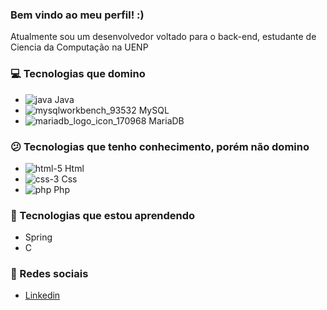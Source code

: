 ### Bem vindo ao meu perfil! :)

Atualmente sou um desenvolvedor voltado para o back-end, estudante de Ciencia da Computação na UENP

### 💻 Tecnologias que domino
- ![java](https://user-images.githubusercontent.com/99879426/231283185-6f7b6606-a64c-4625-8080-769dc0e4a09e.png) Java
- ![mysqlworkbench_93532](https://user-images.githubusercontent.com/99879426/231283623-a94c80a0-48ca-4dcc-8b89-20c78ee20b16.png) MySQL
- ![mariadb_logo_icon_170968](https://user-images.githubusercontent.com/99879426/231284061-c77d3bf0-160f-46e6-b4ae-65928d9ab425.png) MariaDB

### 😕 Tecnologias que tenho conhecimento, porém não domino
- ![html-5](https://user-images.githubusercontent.com/99879426/231285233-126aca07-8b77-4b9b-85e1-85f1cf785d97.png) Html
- ![css-3](https://user-images.githubusercontent.com/99879426/231285264-95ef0cd3-6e71-4c32-aa54-bb8a37cefd9c.png) Css
- ![php](https://user-images.githubusercontent.com/99879426/231285283-c2d19dd1-d1a3-429a-b9f7-1f6bb0ba4fb4.png) Php

### 📖 Tecnologias que estou aprendendo
- Spring
- C

### 🔗 Redes sociais
- [Linkedin](https://www.linkedin.com/in/pedro-henrique-de-oliveira-a76081242/)
